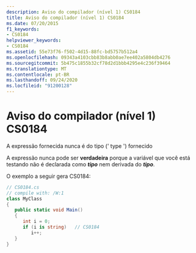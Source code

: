 ```yaml
---
description: Aviso do compilador (nível 1) CS0184
title: Aviso do compilador (nível 1) CS0184
ms.date: 07/20/2015
f1_keywords:
- CS0184
helpviewer_keywords:
- CS0184
ms.assetid: 55e73f76-f502-4d15-88fc-bd5757b512a4
ms.openlocfilehash: 09343a4103cbb83b8abb0ae7ee402a5804db4276
ms.sourcegitcommit: 5b475c1855b32cf78d2d1bbb4295e4c236f39464
ms.translationtype: MT
ms.contentlocale: pt-BR
ms.lasthandoff: 09/24/2020
ms.locfileid: "91200128"
---
```

# <a name="compiler-warning-level-1-cs0184"></a>Aviso do compilador (nível 1) CS0184

A expressão fornecida nunca é do tipo (' type ') fornecido  
  
 A expressão nunca pode ser **verdadeira** porque a variável que você está testando não é declarada como ***tipo*** nem derivada do ***tipo***.  
  
 O exemplo a seguir gera CS0184:  
  
```csharp  
// CS0184.cs  
// compile with: /W:1  
class MyClass  
{  
   public static void Main()  
   {  
      int i = 0;  
      if (i is string)   // CS0184  
         i++;  
   }  
}  
```
